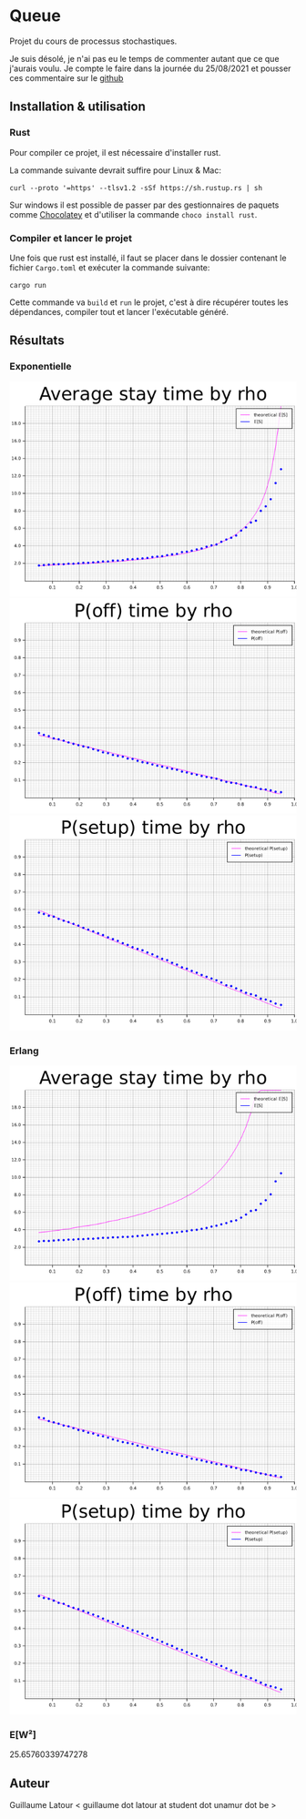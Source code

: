 # Queue

Projet du cours de processus stochastiques.

Je suis désolé, je n'ai pas eu le temps de commenter autant que ce que j'aurais voulu.
Je compte le faire dans la journée du 25/08/2021 et pousser ces commentaire sur le [github](https://github.com/latour-gui/queue.git)

## Installation & utilisation

### Rust
Pour compiler ce projet, il est nécessaire d'installer rust.

La commande suivante devrait suffire pour Linux & Mac:
```shell
curl --proto '=https' --tlsv1.2 -sSf https://sh.rustup.rs | sh
```
Sur windows il est possible de passer par des gestionnaires de paquets comme 
[Chocolatey](https://chocolatey.org/install) et d'utiliser la commande `choco install rust`.

### Compiler et lancer le projet

Une fois que rust est installé, il faut se placer dans le dossier contenant le fichier `Cargo.toml` et exécuter la commande suivante:
```shell
cargo run
```

Cette commande va `build` et `run` le projet, c'est à dire récupérer toutes les dépendances, compiler tout et lancer l'exécutable généré.

## Résultats

### Exponentielle

![exp_avg](images/exp_avg_stay_by_rho.png)
![exp_p_off](images/exp_p_off_by_rho.png)
![exp_p_setup](images/exp_p_setup_by_rho.png)

### Erlang

![erlang_avg](images/erlang_avg_stay_by_rho.png)
![erlang_p_off](images/erlang_p_off_by_rho.png)
![erlang_p_setup](images/erlang_p_setup_by_rho.png)

### E[W²]

25.65760339747278

## Auteur

Guillaume Latour < guillaume dot latour at student dot unamur dot be >